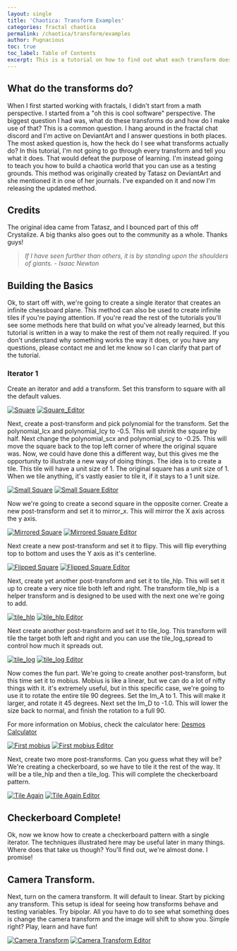 ```yaml
---
layout: single
title: 'Chaotica: Transform Examples'
categories: fractal chaotica
permalink: /chaotica/transform/examples
author: Pugnacious
toc: true
toc_label: Table of Contents
excerpt: This is a tutorial on how to find out what each transform does.
---
```


## What do the transforms do?

When I first started working with fractals, I didn't start from a math perspective. I started from a "oh this is cool software" perspective. The biggest question I had was, what do these transforms do and how do I make use of that? This is a common question. I hang around in the fractal chat discord and I'm active on DeviantArt and I answer questions in both places. The most asked question is, how the heck do I see what transforms actually do? In this tutorial, I'm not going to go through every transform and tell you what it does. That would defeat the purpose of learning. I'm instead going to teach you how to build a chaotica world that you can use as a testing grounds. This method was originally created by Tatasz on DeviantArt and she mentioned it in one of her journals. I've expanded on it and now I'm releasing the updated method.

## Credits

The original idea came from Tatasz, and I bounced part of this off Crystalize. A big thanks also goes out to the community as a whole. Thanks guys!

> _If I have seen further than others, it is by standing upon the shoulders of giants. - Isaac Newton_

## Building the Basics

Ok, to start off with, we're going to create a single iterator that creates an infinite chessboard plane. This method can also be used to create infinite tiles if you're paying attention. If you're read the rest of the tutorials you'll see some methods here that build on what you've already learned, but this tutorial is written in a way to make the rest of them not really required. If you don't understand why something works the way it does, or you have any questions, please contact me and let me know so I can clarify that part of the tutorial.

### Iterator 1

Create an iterator and add a transform. Set this transform to square with all the default values.

[![Square](/assets/images/chaotica-transform-examples/chaotica_f1ICjfaKx4.png)](/assets/images/chaotica-transform-examples/chaotica_f1ICjfaKx4.png) [![Square_Editor](/assets/images/chaotica-transform-examples/chaotica_v8NPRsOaAJ.png)](/assets/images/chaotica-transform-examples/chaotica_v8NPRsOaAJ.png)

Next, create a post-transform and pick polynomial for the transform. Set the polynomial_lcx and polynomial_lcy to -0.5\. This will shrink the square by half. Next change the polynomial_scx and polynomial_scy to -0.25\. This will move the square back to the top left corner of where the original square was. Now, we could have done this a different way, but this gives me the opportunity to illustrate a new way of doing things. The idea is to create a tile. This tile will have a unit size of 1\. The original square has a unit size of 1\. When we tile anything, it's vastly easier to tile it, if it stays to a 1 unit size.

[![Small Square](/assets/images/chaotica-transform-examples/chaotica_tjtEWFCrfR.png)](/assets/images/chaotica-transform-examples/chaotica_tjtEWFCrfR.png) [![Small Square Editor](/assets/images/chaotica-transform-examples/chaotica_8BqbH9VCcg.png)](/assets/images/chaotica-transform-examples/chaotica_8BqbH9VCcg.png)

Now we're going to create a second square in the opposite corner. Create a new post-transform and set it to mirror_x. This will mirror the X axis across the y axis.

[![Mirrored Square](/assets/images/chaotica-transform-examples/chaotica_pRbjXZVQe2.png)](/assets/images/chaotica-transform-examples/chaotica_pRbjXZVQe2.png) [![Mirrored Square Editor](/assets/images/chaotica-transform-examples/chaotica_s7AyYmrGmA.png)](/assets/images/chaotica-transform-examples/chaotica_s7AyYmrGmA.png)

Next create a new post-transform and set it to flipy. This will flip everything top to bottom and uses the Y axis as it's centerline.

[![Flipped Square](/assets/images/chaotica-transform-examples/chaotica_8lEYfiSTLu.png)](/assets/images/chaotica-transform-examples/chaotica_8lEYfiSTLu.png) [![Flipped Square Editor](/assets/images/chaotica-transform-examples/chaotica_Wz8FFcVp7Y.png)](/assets/images/chaotica-transform-examples/chaotica_Wz8FFcVp7Y.png)

Next, create yet another post-transform and set it to tile_hlp. This will set it up to create a very nice tile both left and right. The transform tile_hlp is a helper transform and is designed to be used with the next one we're going to add.

[![tile_hlp](/assets/images/chaotica-transform-examples/chaotica_wR13YVUq5I.png)](/assets/images/chaotica-transform-examples/chaotica_wR13YVUq5I.png) [![tile_hlp Editor](/assets/images/chaotica-transform-examples/chaotica_XXukLvuFAV.png)](/assets/images/chaotica-transform-examples/chaotica_XXukLvuFAV.png)

Next create another post-transform and set it to tile_log. This transform will tile the target both left and right and you can use the tile_log_spread to control how much it spreads out.

[![tile_log](/assets/images/chaotica-transform-examples/chaotica_uPE8xBdNd4.png)](/assets/images/chaotica-transform-examples/chaotica_uPE8xBdNd4.png) [![tile_log Editor](/assets/images/chaotica-transform-examples/chaotica_4WZyce1Nsn.png)](/assets/images/chaotica-transform-examples/chaotica_4WZyce1Nsn.png)

Now comes the fun part. We're going to create another post-transform, but this time set it to mobius. Mobius is like a linear, but we can do a lot of nifty things with it. it's extremely useful, but in this specific case, we're going to use it to rotate the entire tile 90 degrees. Set the Im_A to 1\. This will make it larger, and rotate it 45 degrees. Next set the Im_D to -1.0\. This will lower the size back to normal, and finish the rotation to a full 90.

For more information on Mobius, check the calculator here:  [Desmos Calculator][desmos1]

[![First mobius](/assets/images/chaotica-transform-examples/chaotica_YgXDimlalG.png)](/assets/images/chaotica-transform-examples/chaotica_YgXDimlalG.png) [![First mobius Editor](/assets/images/chaotica-transform-examples/chaotica_OZzZuJVZf1.png)](/assets/images/chaotica-transform-examples/chaotica_OZzZuJVZf1.png)

Next, create two more post-transforms. Can you guess what they will be? We're creating a checkerboard, so we have to tile it the rest of the way. It will be a tile_hlp and then a tile_log. This will complete the checkerboard pattern.

[![Tile Again](/assets/images/chaotica-transform-examples/chaotica_7cg34JrJNL.png)](/assets/images/chaotica-transform-examples/chaotica_7cg34JrJNL.png) [![Tile Again Editor](/assets/images/chaotica-transform-examples/chaotica_OLnKh5SomN.png)](/assets/images/chaotica-transform-examples/chaotica_OLnKh5SomN.png)

## Checkerboard Complete!

Ok, now we know how to create a checkerboard pattern with a single iterator. The techniques illustrated here may be useful later in many things. Where does that take us though? You'll find out, we're almost done. I promise!

## Camera Transform.

Next, turn on the camera transform. It will default to linear. Start by picking any transform. This setup is ideal for seeing how transforms behave and testing variables. Try bipolar. All you have to do to see what something does is change the camera transform and the image will shift to show you. Simple right? Play, learn and have fun!

[![Camera Transform](/assets/images/chaotica-transform-examples/chaotica_tL0BibWOEe.png)](/assets/images/chaotica-transform-examples/chaotica_tL0BibWOEe.png) [![Camera Transform Editor](/assets/images/chaotica-transform-examples/chaotica_kNklAnJkuS.png)](/assets/images/chaotica-transform-examples/chaotica_kNklAnJkuS.png)

[desmos1]:https://www.desmos.com/calculator/dniytt9jrt